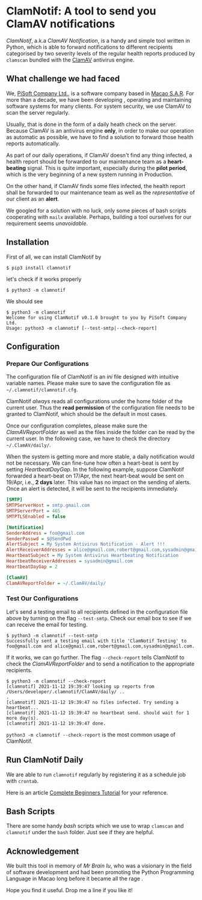 # ClamNotif: A tool to send you ClamAV notifications

*ClamNotif*, a.k.a *ClamAV Notification*, is a handy and simple tool written in Python, which is able to forward notifications to different recipients categorised by two severity levels of the regular health reports produced by `clamscan` bundled with the [ClamAV](https://www.clamav.net/) antivirus engine.

## What challenge we had faced

We, [PiSoft Company Ltd.](http://www.pisoft.com.mo/), is a software company based in [Macao S.A.R](https://www.gov.mo/en/). For more than a decade, we have been developing , operating and maintaining software systems for many clients. For system security, we use ClamAV to scan the server regularly.

Usually, that is done in the form of a daily heath check on the server. Because ClamAV is an antivirus engine __only__, in order to make our operation as automatic as possible, we have to find a solution to forward those health reports automatically.

As part of our daily operations, if ClamAV doesn't find any thing infected, a health report should be forwarded to our maintenance team as a __heart-beating__ signal. This is quite important, especially during the __pilot period__, which is the very beginning of a new system running in Production.

On the other hand, if ClamAV finds some files infected, the health report shall be forwarded to our maintenance team as well as the *representative* of our client as an __alert__.

We googled for a solution with no luck, only some pieces of bash scripts cooperating with `mailx` available. Perhaps, building a tool ourselves for our requirement seems *unavoidable*.

## Installation

First of all, we can install ClamNotif by

```console
$ pip3 install clamnotif
```

let's check if it works properly

```console
$ python3 -m clamnotif
```

We should see

```console
$ python3 -m clamnotif
Welcome for using ClamNotif v0.1.0 brought to you by PiSoft Company Ltd.
Usage: python3 -m clamnotif [--test-smtp|--check-report]
```

## Configuration

### Prepare Our Configurations
The configuration file of ClamNotif is an *ini* file designed with intuitive variable names. Please make sure to save the configuration file as `~/.clamnotif/clamnotif.cfg`.

ClamNotif *always* reads all configurations under the home folder of the current user. Thus the __read permission__ of the configuration file needs to be granted to ClamNotif, which should be the default in most cases.

Once our configuration completes, please make sure the *ClamAVReportFolder* as well as the files inside the folder can be read by the current user. In the following case, we have to check the directory `~/.ClamAV/daily/`.

When the system is getting more and more stable, a daily notification would not be necessary. We can fine-tune how often a heart-beat is sent by setting *HeartbeatDayGap*. In the following example, suppose ClamNotif forwarded a heart-beat on 17/Apr, the next heart-beat would be sent on 19/Apr, i.e., __2 days__ later. This value has no impact on the sending of alerts. Once an alert is detected, it will be sent to the recipients immediately.

```ini
[SMTP]
SMTPServerHost = smtp.gmail.com
SMTPServerPort = 465
SMTPTLSEnabled = false

[Notification]
SenderAddress = foo@gmail.com
SenderPasswd = $@SendPwd
AlertSubject = My System Antivirus Notification - Alert !!!
AlertReceiverAddresses = alice@gmail.com,robert@gmail.com,sysadmin@gmail.com
HeartbeatSubject = My System Antivirus Heartbeating Notification
HeartbeatReceiverAddresses = sysadmin@gmail.com
HeartbeatDayGap = 2

[ClamAV]
ClamAVReportFolder = ~/.ClamAV/daily/
```
### Test Our Configurations
Let's send a testing email to all recipients defined in the configuration file above by turning on the flag `--test-smtp`. Check our email box to see if we can receive the email for testing.

```console
$ python3 -m clamnotif --test-smtp
Successfully sent a testing email with title 'ClamNotif Testing' to foo@gmail.com and alice@gmail.com,robert@gmail.com,sysadmin@gmail.com.
```
If it works, we can go further. The flag `--check-report` tells ClamNotif to check the *ClamAVReportFolder* and to send a notification to the appropriate recipients.
```console
$ python3 -m clamnotif --check-report
[clamnotif] 2021-11-12 19:39:47 looking up reports from /Users/developer/.clamnotif/ClamAV/daily/ ..
.
[clamnotif] 2021-11-12 19:39:47 no files infected. Try sending a heartbeat...
[clamnotif] 2021-11-12 19:39:47 no heartbeat send. should wait for 1 more day(s).
[clamnotif] 2021-11-12 19:39:47 done.
```
`python3 -m clamnotif --check-report` is the most common usage of ClamNotif.

## Run ClamNotif Daily
We are able to run `clamnotif` regularly by registering it as a schedule job with `crontab`.

Here is an article [Complete Beginners Tutorial](https://linuxhint.com/cron_jobs_complete_beginners_tutorial/) for your reference.

## Bash Scripts

There are some handy *bash* scripts which we use to wrap `clamscan` and `clamnotif` under the `bash` folder. Just see if they are helpful.

## Acknowledgement

We built this tool in memory of *Mr Brain Iu*, who was a visionary in the field of software development and had been promoting the Python Programming Language in Macao long before it became all the rage .

Hope you find it useful. Drop me a line if you like it!
